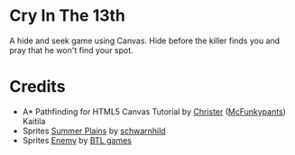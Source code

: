 # Cry In The 13th

A hide and seek game using Canvas.
Hide before the killer finds you and pray that he won't find your spot.

# Credits
- A* Pathfinding for HTML5 Canvas Tutorial
by [Christer](http://www.mcfunkypants.com) ([McFunkypants](http://twitter.com/McFunkypants)) Kaitila
- Sprites [Summer Plains](https://schwarnhild.itch.io/summer-plains-tileset-and-asset-pack-32x32-pixels) by [schwarnhild](https://schwarnhild.itch.io/)
- Sprites [Enemy](https://btl-games.itch.io/8bit-horror-tiles-sprites) by [BTL games](https://btl-games.itch.io/)
